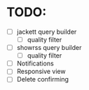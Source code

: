 # TODO:

- [ ] jackett query builder
  - [ ] quality filter
- [ ] showrss query builder
  - [ ] quality filter
- [ ] Notifications
- [ ] Responsive view
- [ ] Delete confirming
